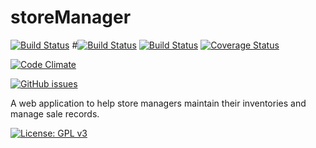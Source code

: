 # storeManager

[![Build Status](https://travis-ci.com/hogum/storeManager.svg?branch=project-app)](https://travis-ci.com/hogum/storeManager)
#[![Build Status](https://travis-ci.com/hogum/storeManager.svg?branch=project-app)](https://travis-ci.com/hogum/storeManager)
[![Build Status](https://travis-ci.com/hogum/storeManager.svg?branch=master)](https://travis-ci.com/hogum/storeManager)
[![Coverage Status](https://coveralls.io/repos/github/hogum/storeManager/badge.svg?branch=project-app)](https://coveralls.io/github/hogum/storeManager?branch=project-app)


[![Code Climate](https://codeclimate.com/github/codeclimate/codeclimate/badges/gpa.svg)](https://codeclimate.com/github/hogum/storeManager)

[![GitHub issues](https://img.shields.io/github/issues/hogum/storeManager.svg?style=for-the-badge)](https://github.com/hogum/storeManager/issues)

A web application to help store managers maintain their inventories and manage sale records.





[![License: GPL v3](https://img.shields.io/badge/License-GPL%20v3-blue.svg)](https://www.gnu.org/licenses/gpl-3.0)
